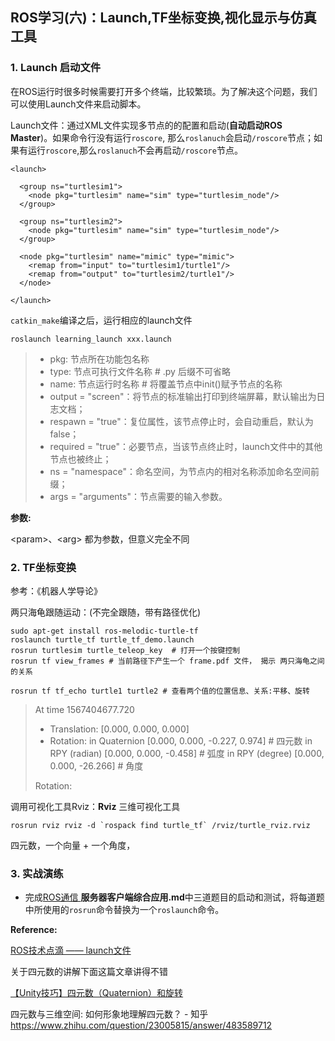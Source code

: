 ## ROS学习(六)：Launch,TF坐标变换,视化显示与仿真工具

### 1. Launch 启动文件

在ROS运行时很多时候需要打开多个终端，比较繁琐。为了解决这个问题，我们可以使用Launch文件来启动脚本。

Launch文件：通过XML文件实现多节点的的配置和启动(**自动启动ROS Master**)。如果命令行没有运行`roscore`, 那么`roslanuch`会启动`/roscore`节点；如果有运行`roscore`,那么`roslanuch`不会再启动`/roscore`节点。

```shell
<launch>

  <group ns="turtlesim1">
    <node pkg="turtlesim" name="sim" type="turtlesim_node"/>
  </group>

  <group ns="turtlesim2">
    <node pkg="turtlesim" name="sim" type="turtlesim_node"/>
  </group>

  <node pkg="turtlesim" name="mimic" type="mimic">
    <remap from="input" to="turtlesim1/turtle1"/>
    <remap from="output" to="turtlesim2/turtle1"/>
  </node>

</launch>
```

`catkin_make`编译之后，运行相应的launch文件

`roslaunch learning_launch xxx.launch`



> - pkg: 节点所在功能包名称
> - type: 节点可执行文件名称 # .py 后缀不可省略
> - name: 节点运行时名称 # 将覆盖节点中init()赋予节点的名称
> - output = "screen"：将节点的标准输出打印到终端屏幕，默认输出为日志文档；
> - respawn = "true"：复位属性，该节点停止时，会自动重启，默认为false；
> - required = "true"：必要节点，当该节点终止时，launch文件中的其他节点也被终止；
> - ns = "namespace"：命名空间，为节点内的相对名称添加命名空间前缀；
> - args = "arguments"：节点需要的输入参数。



**参数:**

\<param>、\<arg> 都为参数，但意义完全不同







### 2. TF坐标变换

参考：《机器人学导论》



两只海龟跟随运动：(不完全跟随，带有路径优化)

```shell
sudo apt-get install ros-melodic-turtle-tf
roslaunch turtle_tf turtle_tf_demo.launch
rosrun turtlesim turtle_teleop_key  # 打开一个按键控制 
rosrun tf view_frames # 当前路径下产生一个 frame.pdf 文件， 揭示 两只海龟之间的关系
```



```shell
rosrun tf tf_echo turtle1 turtle2 # 查看两个值的位置信息、关系:平移、旋转
```

> At time 1567404677.720
> - Translation: [0.000, 0.000, 0.000]
> - Rotation: in Quaternion [0.000, 0.000, -0.227, 0.974] # 四元数
>             in RPY (radian) [0.000, 0.000, -0.458]   # 弧度
>             in RPY (degree) [0.000, 0.000, -26.266]  # 角度
>
> Rotation:



调用可视化工具Rviz：**Rviz** 三维可视化工具
```shell
rosrun rviz rviz -d `rospack find turtle_tf` /rviz/turtle_rviz.rviz
```

四元数，一个向量 + 一个角度，



### 3. 实战演练

- 完成[ROS通信 ](../3.ROS通信) **服务器客户端综合应用.md**中三道题目的启动和测试，将每道题中所使用的`rosrun`命令替换为一个`roslaunch`命令。





**Reference:**

[ROS技术点滴 —— launch文件](https://mp.weixin.qq.com/s/qY_NpuEiKl5cDH0NexyP5g)

关于四元数的讲解下面这篇文章讲得不错

[【Unity技巧】四元数（Quaternion）和旋转](https://blog.csdn.net/candycat1992/article/details/41254799)

四元数与三维空间: 如何形象地理解四元数？ - 知乎
https://www.zhihu.com/question/23005815/answer/483589712